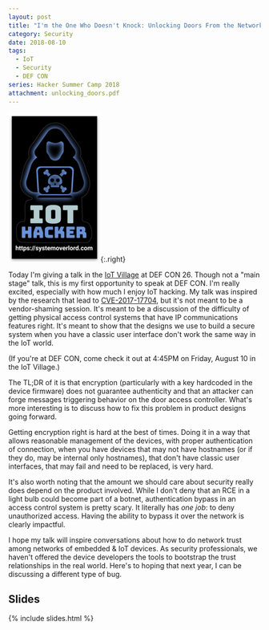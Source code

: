 ```yaml
---
layout: post
title: "I'm the One Who Doesn't Knock: Unlocking Doors From the Network"
category: Security
date: 2018-08-10
tags:
  - IoT
  - Security
  - DEF CON
series: Hacker Summer Camp 2018
attachment: unlocking_doors.pdf
---
```


![IoT Hacker](/img/blog/iot_hacker.png){:.right}

Today I'm giving a talk in the [IoT Village](https://www.iotvillage.org) at DEF
CON 26.  Though not a "main stage" talk, this is my first opportunity to speak
at DEF CON.  I'm really excited, especially with how much I enjoy IoT hacking.
My talk was inspired by the research that lead to
[CVE-2017-17704](/2017/12/18/cve-2017-17704-broken-cryptography-in-istar-ultra-ip-acm-by-software-house.html),
but it's not meant to be a vendor-shaming session.  It's meant to be a
discussion of the difficulty of getting physical access control systems that
have IP communications features right.  It's meant to show that the designs we
use to build a secure system when you have a classic user interface don't work
the same way in the IoT world.

(If you're at DEF CON, come check it out at 4:45PM on Friday, August 10 in the
IoT Village.)

<!--more-->

The TL;DR of it is that encryption (particularly with a key hardcoded in the
device firmware) does not guarantee authenticity and that an attacker can forge
messages triggering behavior on the door access controller.  What's more
interesting is to discuss how to fix this problem in product designs going
forward.

Getting encryption right is hard at the best of times.  Doing it in a way that
allows reasonable management of the devices, with proper authentication of
connection, when you have devices that may not have hostnames (or if they do,
may be internal only hostnames), that don't have classic user interfaces, that
may fail and need to be replaced, is very hard.

It's also worth noting that the amount we should care about security really does
depend on the product involved.  While I don't deny that an RCE in a light bulb
could become part of a botnet, authentication bypass in an access control system
is pretty scary.  It literally has *one job*: to deny unauthorized access.
Having the ability to bypass it over the network is clearly impactful.

I hope my talk will inspire conversations about how to do network trust among
networks of embedded & IoT devices.  As security professionals, we haven't
offered the device developers the tools to bootstrap the trust relationships in
the real world.  Here's to hoping that next year, I can be discussing a
different type of bug.

## Slides ##

{% include slides.html %}
